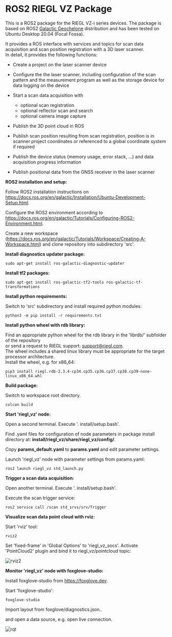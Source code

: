 # ROS2 RIEGL VZ Package

This is a ROS2 package for the RIEGL VZ-i series devices.
The package is based on ROS2 [Galactic Geochelone](https://docs.ros.org/en/galactic/index.html) distribution and has been tested on Ubuntu Desktop 20.04 (Focal Fossa).

It provides a ROS interface with services and topics for scan data acquisition and scan position registration with a 3D laser scanner.  
In detail, it provides the following functions:

* Create a project on the laser scanner device

* Configure the the laser scanner, including configuration of the scan pattern and the measurement program as well as the storage device for data logging on the device

* Start a scan data acquisition with
  - optional scan registration
  - optional reflector scan and search
  - optional camera image capture

* Publish the 3D point cloud in ROS

* Publish scan position resulting from scan registration, position is in scanner project coordinates or referenced to a global coordinate system if required

* Publish the device status (memory usage, error stack, ...) and data acquisition progress information

* Publish positional data from the GNSS receiver in the laser scanner

**ROS2 installation and setup:**

Follow ROS2 installation instructions on https://docs.ros.org/en/galactic/Installation/Ubuntu-Development-Setup.html.

Configure the ROS2 environment according to https://docs.ros.org/en/galactic/Tutorials/Configuring-ROS2-Environment.html.

Create a new workspace (https://docs.ros.org/en/galactic/Tutorials/Workspace/Creating-A-Workspace.html)
and clone repository into subdirectory 'src'.

**Install diagnostics updater package:**

```sudo apt-get install ros-galactic-diagnostic-updater```

**Install tf2 packages:**

```sudo apt-get install ros-galactic-tf2-tools ros-galactic-tf-transformations```

**Install python requirements:**

Switch to 'src' subdirectory and install required python modules:

```python3 -m pip install -r requirements.txt```

**Install python wheel with rdb library:**

Find an appropriate python wheel for the rdb library in the 'librdb/' subfolder of the repository  
or send a request to RIEGL support: support@riegl.com.  
The wheel includes a shared linux library must be appropriate for the target processor architecture.  
Install the wheel, e.g. for x86_64:

```pip3 install riegl.rdb-2.3.4-cp34.cp35.cp36.cp37.cp38.cp39-none-linux_x86_64.whl```

**Build package:**

Switch to workspace root directory.

```colcon build```

**Start 'riegl_vz' node:**

Open a second terminal. Execute '. install/setup.bash'.

Find .yaml files for configuration of node parameters in package install directory at: **install/riegl_vz/share/riegl_vz/config/**.

Copy **params_default.yaml** to **params.yaml** and edit parameter settings.

Launch 'riegl_vz' node with parameter settings from params.yaml:

```ros2 launch riegl_vz std_launch.py```

**Trigger a scan data acquisition:**

Open another terminal. Execute '. install/setup.bash'.

Execute the scan trigger service:

```ros2 service call /scan std_srvs/srv/Trigger```

**Visualize scan data point cloud with rviz:**

Start 'rviz' tool:

```rviz2```

Set 'fixed-frame' in 'Global Options' to 'riegl_vz_socs'. Activate 'PointCloud2' plugin and bind it to riegl_vz/pointcloud topic:

![rviz2](riegl_vz/img/rviz2.png)

**Monitor 'riegl_vz' node with foxglove-studio:**

Install foxglove-studio from https://foxglove.dev.

Start 'foxglove-studio':

```foxglove-studio```

Import layout from foxglove/diagnostics.json..

and open a data source, e.g. open live connection.

![rqt](riegl_vz/img/foxglove.png)
